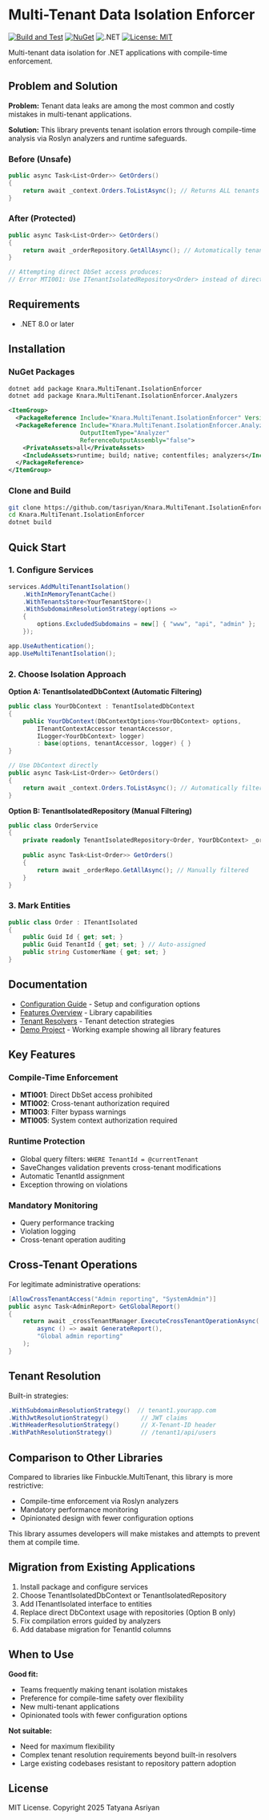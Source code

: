 # Multi-Tenant Data Isolation Enforcer

[![Build and Test](https://github.com/tasriyan/Knara.MultiTenant.IsolationEnforcer/actions/workflows/build.yml/badge.svg?branch=main)](https://github.com/tasriyan/Knara.MultiTenant.IsolationEnforcer/actions/workflows/build.yml)
[![NuGet](https://img.shields.io/nuget/v/Knara.MultiTenant.IsolationEnforcer.svg)](https://www.nuget.org/packages/Knara.MultiTenant.IsolationEnforcer/)
![.NET](https://img.shields.io/badge/.NET-8.0%20%7C%209.0-512BD4?style=flat&logo=dotnet&logoColor=white)
[![License: MIT](https://img.shields.io/badge/License-MIT-yellow.svg)](https://opensource.org/licenses/MIT)

Multi-tenant data isolation for .NET applications with compile-time enforcement.

## Problem and Solution

**Problem:** Tenant data leaks are among the most common and costly mistakes in multi-tenant applications.

**Solution:** This library prevents tenant isolation errors through compile-time analysis via Roslyn analyzers and runtime safeguards.

### Before (Unsafe)
```csharp
public async Task<List<Order>> GetOrders()
{
    return await _context.Orders.ToListAsync(); // Returns ALL tenants' data
}
```

### After (Protected)
```csharp
public async Task<List<Order>> GetOrders()
{
    return await _orderRepository.GetAllAsync(); // Automatically tenant-filtered
}

// Attempting direct DbSet access produces:
// Error MTI001: Use ITenantIsolatedRepository<Order> instead of direct DbSet access
```

## Requirements

- .NET 8.0 or later

## Installation

### NuGet Packages
```bash
dotnet add package Knara.MultiTenant.IsolationEnforcer
dotnet add package Knara.MultiTenant.IsolationEnforcer.Analyzers
```

```xml
<ItemGroup>
  <PackageReference Include="Knara.MultiTenant.IsolationEnforcer" Version="1.0.0" />
  <PackageReference Include="Knara.MultiTenant.IsolationEnforcer.Analyzers" Version="1.0.0" 
                    OutputItemType="Analyzer" 
                    ReferenceOutputAssembly="false">
    <PrivateAssets>all</PrivateAssets>
    <IncludeAssets>runtime; build; native; contentfiles; analyzers</IncludeAssets>
  </PackageReference>
</ItemGroup>
```

### Clone and Build
```bash
git clone https://github.com/tasriyan/Knara.MultiTenant.IsolationEnforcer
cd Knara.MultiTenant.IsolationEnforcer
dotnet build
```

## Quick Start

### 1. Configure Services
```csharp
services.AddMultiTenantIsolation()
    .WithInMemoryTenantCache()
    .WithTenantsStore<YourTenantStore>()
    .WithSubdomainResolutionStrategy(options =>
    {
        options.ExcludedSubdomains = new[] { "www", "api", "admin" };
    });

app.UseAuthentication();
app.UseMultiTenantIsolation();
```

### 2. Choose Isolation Approach

**Option A: TenantIsolatedDbContext (Automatic Filtering)**
```csharp
public class YourDbContext : TenantIsolatedDbContext
{
    public YourDbContext(DbContextOptions<YourDbContext> options, 
        ITenantContextAccessor tenantAccessor, 
        ILogger<YourDbContext> logger) 
        : base(options, tenantAccessor, logger) { }
}

// Use DbContext directly
public async Task<List<Order>> GetOrders()
{
    return await _context.Orders.ToListAsync(); // Automatically filtered
}
```

**Option B: TenantIsolatedRepository (Manual Filtering)**
```csharp
public class OrderService
{
    private readonly TenantIsolatedRepository<Order, YourDbContext> _orderRepo;
    
    public async Task<List<Order>> GetOrders()
    {
        return await _orderRepo.GetAllAsync(); // Manually filtered
    }
}
```

### 3. Mark Entities
```csharp
public class Order : ITenantIsolated
{
    public Guid Id { get; set; }
    public Guid TenantId { get; set; } // Auto-assigned
    public string CustomerName { get; set; }
}
```

## Documentation

- [Configuration Guide](docs/configuration.md) - Setup and configuration options
- [Features Overview](docs/features.md) - Library capabilities
- [Tenant Resolvers](docs/resolvers.md) - Tenant detection strategies
- [Demo Project](demo/TaskMasterPro.Api) - Working example showing all library features

## Key Features

### Compile-Time Enforcement
- **MTI001**: Direct DbSet access prohibited
- **MTI002**: Cross-tenant authorization required
- **MTI003**: Filter bypass warnings
- **MTI005**: System context authorization required

### Runtime Protection
- Global query filters: `WHERE TenantId = @currentTenant`
- SaveChanges validation prevents cross-tenant modifications
- Automatic TenantId assignment
- Exception throwing on violations

### Mandatory Monitoring
- Query performance tracking
- Violation logging
- Cross-tenant operation auditing

## Cross-Tenant Operations

For legitimate administrative operations:

```csharp
[AllowCrossTenantAccess("Admin reporting", "SystemAdmin")]
public async Task<AdminReport> GetGlobalReport()
{
    return await _crossTenantManager.ExecuteCrossTenantOperationAsync(
        async () => await GenerateReport(), 
        "Global admin reporting"
    );
}
```

## Tenant Resolution

Built-in strategies:

```csharp
.WithSubdomainResolutionStrategy()  // tenant1.yourapp.com
.WithJwtResolutionStrategy()         // JWT claims
.WithHeaderResolutionStrategy()      // X-Tenant-ID header
.WithPathResolutionStrategy()        // /tenant1/api/users
```

## Comparison to Other Libraries

Compared to libraries like Finbuckle.MultiTenant, this library is more restrictive:

- Compile-time enforcement via Roslyn analyzers
- Mandatory performance monitoring
- Opinionated design with fewer configuration options

This library assumes developers will make mistakes and attempts to prevent them at compile time.

## Migration from Existing Applications

1. Install package and configure services
2. Choose TenantIsolatedDbContext or TenantIsolatedRepository
3. Add ITenantIsolated interface to entities
4. Replace direct DbContext usage with repositories (Option B only)
5. Fix compilation errors guided by analyzers
6. Add database migration for TenantId columns

## When to Use

**Good fit:**
- Teams frequently making tenant isolation mistakes
- Preference for compile-time safety over flexibility
- New multi-tenant applications
- Opinionated tools with fewer configuration options

**Not suitable:**
- Need for maximum flexibility
- Complex tenant resolution requirements beyond built-in resolvers
- Large existing codebases resistant to repository pattern adoption

## License

MIT License. Copyright 2025 Tatyana Asriyan